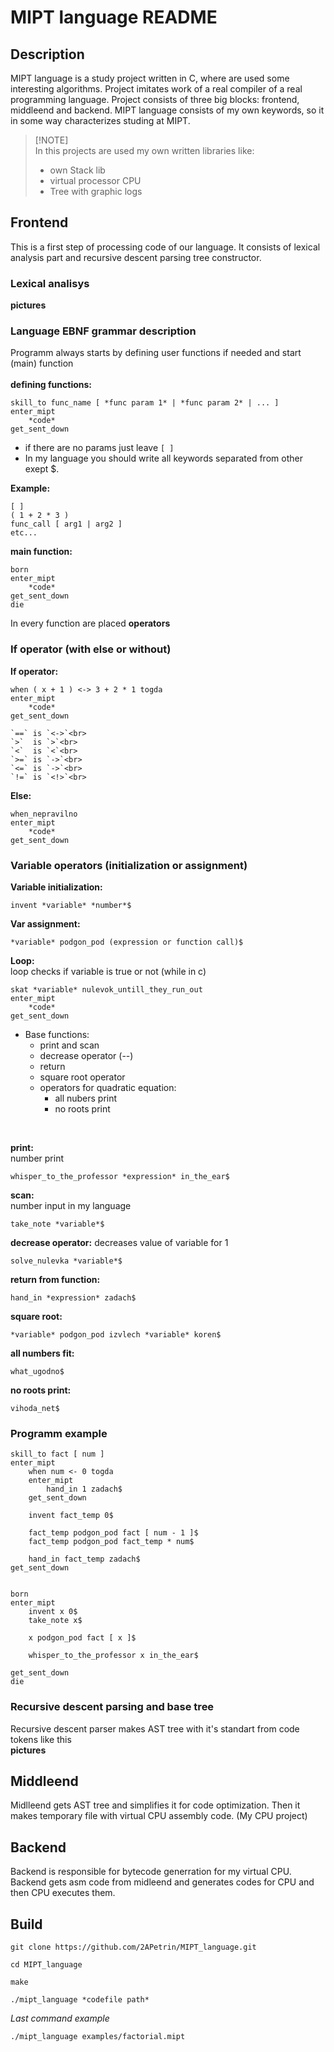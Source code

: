 # MIPT language README

## Description
MIPT language is a study project written in C, where are used some interesting algorithms. Project imitates work of a real compiler of a real programming language. Project consists of three big blocks: frontend, middleend and backend. MIPT language consists of my own keywords, so it in some way characterizes studing at MIPT.

> [!NOTE]<br>
> In this projects are used my own written libraries like:
> * own Stack lib
> * virtual processor CPU
> * Tree with graphic logs

## Frontend
This is a first step of processing code of our language. It consists of lexical analysis part and recursive descent parsing tree constructor. 
### Lexical analisys
**pictures**<br>

### Language EBNF grammar description

Programm always starts by defining user functions if needed and start (main) function<br><br>
**defining functions:**
```
skill_to func_name [ *func param 1* | *func param 2* | ... ]
enter_mipt
    *code*
get_sent_down
```
* if there are no params just leave `[ ]`
* In my language you should write all keywords separated from other exept $.

**Example:**
```
[ ]
( 1 + 2 * 3 )
func_call [ arg1 | arg2 ]
etc...
```

**main function:**
```
born
enter_mipt
    *code*
get_sent_down
die
```

In every function are placed **operators**
### If operator (with else or without)<br>
**If operator:**
```
when ( x + 1 ) <-> 3 + 2 * 1 togda
enter_mipt
    *code*
get_sent_down
```
```
`==` is `<->`<br>
`>`  is `>`<br>
`<`  is `<`<br>
`>=` is `->`<br>
`<=` is `->`<br>
`!=` is `<!>`<br>
```

**Else:**
```
when_nepravilno
enter_mipt
    *code*
get_sent_down
```
### Variable operators (initialization or assignment)<br>
**Variable initialization:**
```
invent *variable* *number*$
```

**Var assignment:**
```
*variable* podgon_pod (expression or function call)$
```
**Loop:**<br>
loop checks if variable is true or not (while in c)
```
skat *variable* nulevok_untill_they_run_out
enter_mipt
	*code*
get_sent_down
```
* Base functions:
	- print and scan
	- decrease operator (--)
	- return
	- square root operator
	- operators for quadratic equation:
		- all nubers print
		- no roots print
<br>

**print:**<br>
number print<br>
```
whisper_to_the_professor *expression* in_the_ear$
```

**scan:**<br>
number input in my language
```
take_note *variable*$
```

**decrease operator:**
decreases value of variable for 1<br>
```
solve_nulevka *variable*$
```

**return from function:**
```
hand_in *expression* zadach$
```

**square root:**
```
*variable* podgon_pod izvlech *variable* koren$
```

**all numbers fit:**
```
what_ugodno$
```

**no roots print:**
```
vihoda_net$
```

### Programm example
```
skill_to fact [ num ]
enter_mipt
    when num <- 0 togda
    enter_mipt
        hand_in 1 zadach$
    get_sent_down

    invent fact_temp 0$

    fact_temp podgon_pod fact [ num - 1 ]$
    fact_temp podgon_pod fact_temp * num$

    hand_in fact_temp zadach$
get_sent_down


born
enter_mipt
    invent x 0$
    take_note x$

    x podgon_pod fact [ x ]$

    whisper_to_the_professor x in_the_ear$

get_sent_down
die
```


### Recursive descent parsing and base tree
Recursive descent parser makes AST tree with it's standart from code tokens like this<br>
**pictures**<br>

## Middleend
Midlleend gets AST tree and simplifies it for code optimization. Then it makes temporary file with virtual CPU assembly code. (My CPU project)

## Backend
Backend is responsible for bytecode generration for my virtual CPU. Backend gets asm code from midleend and generates codes for CPU and then CPU executes them.

## Build
```
git clone https://github.com/2APetrin/MIPT_language.git

cd MIPT_language

make

./mipt_language *codefile path*
```
*Last command example*
```
./mipt_language examples/factorial.mipt
```